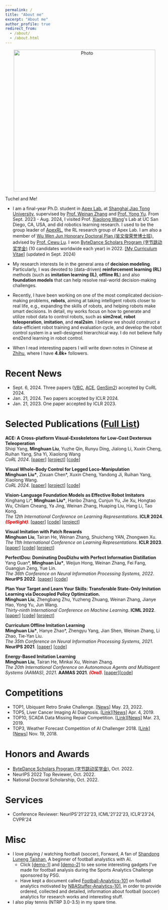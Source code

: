 ```yaml
---
permalink: /
title: "About me"
excerpt: "About me"
author_profile: true
redirect_from: 
  - /about/
  - /about.html
---
```


<p align="center">
  <img src="https://ericonaldo.github.io/files/mhliu.jpg?raw=true" alt="Photo" style="width: 450px;"
  alt="Tuchel and Me!"/> 
</p>


<!--* I am an undergraduate student in the Computer Science Department at [Southwest Jiao Tong University](http://www.swjtu.edu.cn/) and I am an admitted Ph.D student of [Apex Lab.](http://apex.sjtu.edu.cn) at [Shanghai Jiao Tong University](http://en.sjtu.edu.cn/). [[Curriculum Vitae]](/files/minghuanliu_cv.pdf)(update in Sept. 2019)
    * I will receive my Bachelor’s Degree at June 2019. My undergraduate research advisors are [Prof. Tianrui Li](http://userweb.swjtu.edu.cn/Userweb/trli30/index.htm) and my Ph.D research advisors will be [Prof. Weinan Zhang](http://wnzhang.net/) and [Prof. Yong Yu](http://apex.sjtu.edu.cn/members/yyu).
-->

[//]: #
    Tuchel and Me!

<!-- * I received my Bachelor’s Degree at [Southwest Jiao Tong University](http://www.swjtu.edu.cn/) at June 2019. I am now pursuing my Ph.D. degree in [Apex Lab.](http://apex.sjtu.edu.cn) at [Shanghai Jiao Tong University](http://en.sjtu.edu.cn/) supervised by [Prof. Weinan Zhang](http://wnzhang.net/) and [Prof. Yong Yu](http://apex.sjtu.edu.cn/members/yyu). I used to be the group leader of [ApexRL](https://github.com/apexrl), the RL research group of Apex Lab. I am also a member of [Wu Wen Jun Honorary Doctoral Plan (吴文俊荣誉博士班)](https://xsb.seiee.sjtu.edu.cn/xsb/info/33498.htm), advised by [Prof. Cewu Lu](https://www.mvig.org/). I won [ByteDance Scholars Program (字节跳动奖学金)](https://ur.bytedance.com/scholarship) (10 candidates worldwide each year) in 2022. [[My Curriculum Vitae]](/files/minghuanliu_cv.pdf) (update in Jan. 2023) -->

* I am a final-year Ph.D. student in [Apex Lab.](http://apex.sjtu.edu.cn) at [Shanghai Jiao Tong University](http://en.sjtu.edu.cn/), supervised by [Prof. Weinan Zhang](http://wnzhang.net/) and [Prof. Yong Yu](http://apex.sjtu.edu.cn/members/yyu). From Sept. 2023 - Aug. 2024, I visited Prof. [Xiaolong Wang](https://xiaolonw.github.io/)'s Lab at UC San Diego, CA, USA, and did robotics learning research. I used to be the group leader of [ApexRL](https://github.com/apexrl), the RL research group of Apex Lab. I am also a member of [Wu Wen Jun Honorary Doctoral Plan (吴文俊荣誉博士班)](https://xsb.seiee.sjtu.edu.cn/xsb/info/33498.htm), advised by [Prof. Cewu Lu](https://www.mvig.org/). I won [ByteDance Scholars Program (字节跳动奖学金)](https://ur.bytedance.com/scholarship) (10 candidates worldwide each year) in 2022. [[My Curriculum Vitae]](/files/minghuanliu_cv.pdf) (updated in Sept. 2024)

* My research interests lie in the general area of **decision modeling**. Particularly, I was devoted to (data-driven) **reinforcement learning (RL)** methods (such as **imitation learning (IL)**, **offline RL**) and also **foundation models** that can help resolve real-world decision-making challenges. 
  
* Recently, I have been working on one of the most complicated decision-making problems, **robots**, aiming at taking intelligent robots closer to real life, e.g., expanding the skills of robots, and helping robots make smart decisions. In detail, my works focus on how to generate and utilize robot data to control robots, such as **sim2real**, **robot teleoperation**, **imitation**, and **real2sim**. I believe we should construct a data-efficient robot training and evaluation cycle, and develop the robot control system in a well-designed hierarchical way. I do not believe fully end2end learning in robot control.
  
* When I read interesting papers I will write down notes in Chinese at [Zhihu](https://www.zhihu.com/people/eric-liu-57-75/posts), where I have **4.8k+** followers.

# Recent News
* Sept. 6, 2024. Three papers ([VBC](https://wholebody-b1.github.io/), [ACE](https://ace-teleop.github.io/), [GenSim2](https://gensim2.github.io/)) accepted by CoRL 2024.
* Jan. 21, 2024. Two papers accepted by ICLR 2024.
* Jan. 21, 2023. One paper accepted by ICLR 2023.
<!-- * Sept. 15, 2022. Two papers accepted by NeurIPS 2022. -->
<!-- * May. 23, 2022. Won the TOP1 of Ubiquant Retro Snake Challenge. [[News]](https://mp.weixin.qq.com/s/PbdfoV7eKC02-rp0a9UrLw) -->
<!-- * May. 15, 2022. One paper accepted by ICML 2022. -->
<!-- * Apr. 21, 2022. Two papers accepted by IJCAI 2022. -->
<!-- * Nov. 18, 2021. Became a small contributor to OpenAI gym :). -->
<!-- * Sept. 29, 2021. One paper accepted by NeurIPS 2021. -->
<!--* * June. 19, 2021. One paper accepted by ECML-PKDD 2021.-->
<!--* * Apr. 29, 2021. One paper accepted by IJCAI 2021.-->
<!--* * Dec. 18, 2020. One paper accepted by AAMAS 2021.-->
<!--* * Dec. 20, 2019. One paper accepted by ICLR 2020.-->
<!--* Oct. 6, 2019. Started to keep a document called [Football-Analytics-101](https://football-analytics-101.readthedocs.io) on football analytics.-->
<!--* Sept. 25, 2019. A paper was submitted to ICLR 2020.-->
<!--* July 30, our paper "Automatic Proofreading in Chinese: Detect and Correct Spelling Errors in Character-level with Deep Neural" was accepted by NLPCC2020 (CCF-C), work was done when I was undergraduate.-->
<!--* July 30, our paper "Generative Adversarial Exploration for Reinforcement Learning" was accepted by DAI2019, work was done when I was undergraduate.-->
<!-- * July 30, one paper was accepted by DAI2019.-->
<!-- * July 30, one paper was accepted by NLPCC2020 (CCF-C).-->
<!-- * * May. 26, 2019. Became a finalist and win the TOP6 of Sports Analytics Challenge sponsored by PSG. [[Link]](https://www.agorize.com/en/challenges/xpsg/pages/brief)[[News]](https://www.agorize.com/en/challenges/xpsg/pages/finale?lang=en)-->
<!-- * * Apr. 4, 2019. Won the TOP5 of the Liver Cancer Imaging AI Diagnosis. [[Link]](https://www.datafountain.cn/competitions/335)[[News]](https://mp.weixin.qq.com/s/yA_M4u71RLKoFKuKd9Jqiw)-->
<!-- * * Mar. 23, 2019. Won the TOP10 of the SCADA Data Missing Repair Competition. [[Link]](https://www.datafountain.cn/competitions/333)[[News]](https://mp.weixin.qq.com/s/FKtJ-W3h8u5Rwikpym1Ibw)-->
<!-- * * Nov. 19, 2018. Won the TOP3 of the Weather Forecast Competition of AI Challenger 2018. [[Link]](https://challenger.ai)[[News]](https://challenger.ai//ai_challenger_2018_winners)-->

# Selected Publications ([Full List](https://minghuanliu.com/publications/))

<b>ACE: A Cross-platform Visual-Exoskeletons for Low-Cost Dexterous Teleoperation</b> <br>
Shiqi Yang, <b>Minghuan Liu</b>, Yuzhe Qin, Runyu Ding, Jialong Li, Xuxin Cheng, Ruihan Yang, Sha Yi, Xiaolong Wang<br>
<i>CoRL 2024</i>.  [<a href="https://arxiv.org/abs/2408.11805">paper</a>] [<a href="https://ace-teleop.github.io/">project</a>] [<a href="https://github.com/ACETeleop/ACETeleop">code</a>]
<br>

<b>Visual Whole-Body Control for Legged Loco-Manipulation</b> <br>
<b>Minghuan Liu\*</b>, Zixuan Chen*, Xuxin Cheng, Yandong Ji, Ruihan Yang, Xiaolong Wang.<br>
<i>CoRL 2024</i>.  [<a href="https://arxiv.org/abs/2403.16967">paper</a>] [<a href="https://wholebody-b1.github.io/">project</a>] [<a href="https://github.com/Ericonaldo/visual_wholebody">code</a>]

<b>Vision-Language Foundation Models as Effective Robot Imitators</b> <br>
Xinghang Li*, <b>Minghuan Liu*</b>, Hanbo Zhang, Cunjun Yu, Jie Xu, Hongtao Wu, Chilam Cheang, Ya Jing, Weinan Zhang, Huaping Liu, Hang Li, Tao Kong.<br>
<i>The 12th International Conference on Learning Representations</i>. <b>ICLR 2024</b>. <font color="red"><em><strong>(Spotlight)</strong></em></font>.  [<a href="https://arxiv.org/abs/2311.01378">paper</a>] [<a href="https://github.com/RoboFlamingo/RoboFlamingo">code</a>] [<a href="https://roboflamingo.github.io/">project</a>]

<b>Visual Imitation with Patch Rewards</b><br>
<b>Minghuan Liu</b>, Tairan He, Weinan Zhang, Shuicheng YAN, Zhongwen Xu.<br>
<i>The 11th International Conference on Learning Representations</i>. <b>ICLR 2023</b>. [<a href="https://openreview.net/forum?id=OnM3R47KIiU">paper</a>] [<a href="[https://github.com/apexrl/CoDAIL](https://github.com/sail-sg/PatchAIL)">code</a>] [<a href="https://sites.google.com/view/patchail/">project</a>]

<b>PerfectDou: Dominating DouDizhu with Perfect Information Distillation</b><br>
Yang Guan*, <b>Minghuan Liu*</b>, Weijun Hong, Weinan Zhang, Fei Fang, Guangjun Zeng, Yue Lin.<br>
<i>The 36th Conference on Neural Information Processing Systems, 2022</i>. <b>NeurIPS 2022</b>. [<a href="https://arxiv.org/abs/2203.16406">paper</a>] [<a href="https://github.com/microsoft/autorl-research/tree/main/a2ls">code</a>]

<b>Plan Your Target and Learn Your Skills: Transferable State-Only Imitation Learning via Decoupled Policy Optimization.</b><br>
<b>Minghuan Liu</b>, Zhengbang Zhu, Yuzheng Zhuang, Weinan Zhang, Jianye Hao, Yong Yu, Jun Wang.<br>
<i>Thirty-ninth International Conference on Machine Learning</i>. <b>ICML 2022</b>. [<a href="https://arxiv.org/abs/2203.02214">paper</a>] [<a href="https://github.com/apexrl/DePO">code</a>] [<a href="https://decoupled-policy-optimization.github.io/">project</a>]

<b>Curriculum Offline Imitation Learning</b><br>
<b>Minghuan Liu\*</b>, Hanye Zhao*, Zhengyu Yang, Jian Shen, Weinan Zhang, Li Zhao, Tie-Yan Liu.<br>
<i>The 35th Conference on Neural Information Processing Systems, 2021</i>. <b>NeurIPS 2021</b>. [<a href="https://arxiv.org/abs/2111.02056">paper</a>] [<a href="https://github.com/apexrl/coil">code</a>]

<b>Energy-Based Imitation Learning</b><br>
<b>Minghuan Liu</b>, Tairan He, Minkai Xu, Weinan Zhang.<br>
<i>The 20th International Conference on Autonomous Agents and Multiagent Systems (AAMAS), 2021</i>. <b>AAMAS 2021</b>. <font color="red"><em><strong>(Oral)</strong></em></font>. [<a href="https://arxiv.org/abs/2004.09395">paper</a>][<a href="https://github.com/apexrl/EBIL-torch">code</a>]


# Competitions
* TOP1, Ubiquant Retro Snake Challenge. [[News]](https://mp.weixin.qq.com/s/PbdfoV7eKC02-rp0a9UrLw) May. 23, 2022.
* TOP5, Liver Cancer Imaging AI Diagnosis. [[Link]](https://www.datafountain.cn/competitions/335)[[News]](https://mp.weixin.qq.com/s/yA_M4u71RLKoFKuKd9Jqiw) Apr. 4, 2019.
* TOP10, SCADA Data Missing Repair Competition. [[Link]](https://www.datafountain.cn/competitions/333)[[News]](https://mp.weixin.qq.com/s/FKtJ-W3h8u5Rwikpym1Ibw)  Mar. 23, 2019.
* TOP3, Weather Forecast Competition of AI Challenger 2018. [[Link]](https://challenger.ai)[[News]](https://challenger.ai//ai_challenger_2018_winners) Nov. 19, 2018. 

# Honors and Awards
* [ByteDance Scholars Program (字节跳动奖学金)](https://ur.bytedance.com/scholarship), Oct. 2022.
* NeurIPS 2022 Top Reviewer, Oct. 2022.
* National Doctoral Scholarship, Oct. 2022.

# Services
* Conference Reviewer: NeurIPS'21'22'23, ICML'21'22'23, ICLR'23'24, CVPR'24

# Misc
* I love playing / watching football (soccer), Forward, A fan of [Shandong Luneng Taishan](http://www.lnts.com.cn/), A beginner of football analystics with AI. 
    * Click [[demo-1]](/files/sac-demo1.mp4) and [[demo-2]](/files/sac-demo2.mp4) to see some interesting gadgets I've made for football analysis during the Sports Analytics Challenge sponsored by PSG. 
    <!-- * Click [[doc-1]](/files/mot_project.pdf) to see a small project that I've made with my classmates about Multi-Object Tracking for basketball players on NCAA video dataset. -->
    * Have kept a document called [Football-Analytics-101](https://football-analytics-101.readthedocs.io) on football analytics motivated by [NBAStuffer-Analytics-101](https://www.nbastuffer.com/analytics-101/), in order to provide ordered, collected and detailed, information about football (soccer) analytics for research works and interesting stuff. <!-- I will be geard towards collecting such information and try to find interesting topics to do as a research hobby.-->
* I also play tennis (NTRP 3.0-3.5) in my spare time.


<script type="text/javascript" id="clustrmaps" src="//cdn.clustrmaps.com/map_v2.js?cl=ffffff&w=300&t=tt&d=rDlsdB4pV8wqXioR_ge-XrLwUTX3P199VHcYBtdl-wU"></script>

<!-- Default Statcounter code for My personal site  
<script type="text/javascript">
var sc_project=12037091; 
var sc_invisible=0; 
var sc_security="f3e3a82d"; 
var sc_https=1; 
var scJsHost = "https://";
document.write("<sc"+"ript type='text/javascript' src='" + scJsHost+
"statcounter.com/counter/counter.js'></"+"script>");
</script>
<noscript><div class="statcounter"><a title="Web Analytics Made Easy -
StatCounter" href="https://statcounter.com/" target="_blank"><img
class="statcounter" src="https://c.statcounter.com/12037091/0/f3e3a82d/0/"
alt="Web Analytics Made Easy - StatCounter"></a></div></noscript>
 End of Statcounter Code -->
